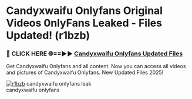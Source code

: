 # Candyxwaifu Onlyfans Original Videos 0nlyFans Leaked - Files Updated! (r1bzb)

<h3>🔴 CLICK HERE 🌐==►► <a href="https://tinyurl.com/2wckxsce" rel="nofollow">Candyxwaifu Onlyfans Updated Files</a></h3>

Get Candyxwaifu Onlyfans and all content. Now you can access all videos and pictures of Candyxwaifu Onlyfans. New Updated Files 2025!

[![r1bzb](https://i.imgur.com/AFduVYN.gif)](https://tinyurl.com/2wckxsce)
candyxwaifu onlyfans leak<br>
candyxwaifu onlyfans